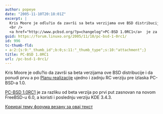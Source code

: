 ```yaml
---
author: popeye
date: "2005-11-10T20:18:01Z"
excerpt: |
  Kris Moore je odlu?io da završi sa beta verzijama ove BSD distribucije i da ponudi prvu a po  <a href="http://www.pcbsd.org/?p=roadmap">Planu realizacije</a>  ujedno i zadnju RC verziju pre izlaska PC-BSD-a 1.0.<br />
  <br />
  <a href="http://www.pcbsd.org/?p=changelog">PC-BSD 1.0RC1</a>  je za razliku od beta verzija po prvi put zasnovan na novom FreeBSD-u 6.0, a koristi i poslednju verziju KDE 3.4.3.
guid: https://forum.linuxo.org/2005/11/10/pc-bsd-1-0rc1/
id: 996
tc-thumb-fld:
- a:2:{s:9:"_thumb_id";b:0;s:11:"_thumb_type";s:10:"attachment";}
title: PC-BSD 1.0RC1
url: /pc-bsd-1-0rc1/
---
```

Kris Moore je odlu?io da završi sa beta verzijama ove BSD distribucije i da ponudi prvu a po [Planu realizacije](http://www.pcbsd.org/?p=roadmap) ujedno i zadnju RC verziju pre izlaska PC-BSD-a 1.0.

[PC-BSD 1.0RC1](http://www.pcbsd.org/?p=changelog) je za razliku od beta verzija po prvi put zasnovan na novom FreeBSD-u 6.0, a koristi i poslednju verziju KDE 3.4.3. <!--break-->

[Креирај тему форума везану за овај текст](https://linuxo.org/nova-tema-na-forumu/?se_pid=996)